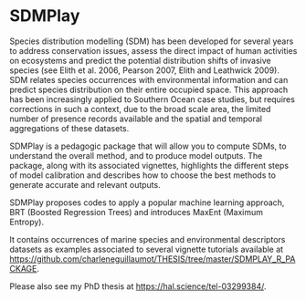 # SDMPlay
Species distribution modelling (SDM) has been developed for several years to address conservation issues, assess the direct impact of human activities on ecosystems and predict the potential distribution shifts of invasive species (see Elith et al. 2006, Pearson 2007, Elith and Leathwick 2009). 
SDM relates species occurrences with environmental information and can predict species distribution on their entire occupied space. This approach has been increasingly applied to Southern Ocean case studies, but requires corrections in such a context, due to the broad scale area, the limited number of presence records available and the spatial and temporal aggregations of these datasets. 

SDMPlay is a pedagogic package that will allow you to compute SDMs, to understand the overall method, and to produce model outputs. The package, along with its associated vignettes, highlights the different steps of model calibration and describes how to choose the best methods to generate accurate and relevant outputs. 

SDMPlay proposes codes to apply a popular machine learning approach, BRT (Boosted Regression Trees) and introduces MaxEnt (Maximum Entropy). 

It contains occurrences of marine species and environmental descriptors datasets as examples associated to several vignette tutorials available at <https://github.com/charleneguillaumot/THESIS/tree/master/SDMPLAY_R_PACKAGE>.

Please also see my PhD thesis at https://hal.science/tel-03299384/.
